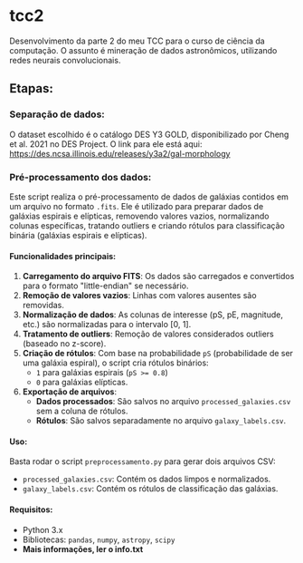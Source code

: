 # tcc2
Desenvolvimento da parte 2 do meu TCC para o curso de ciência da computação. O assunto é mineração de dados astronômicos, utilizando redes neurais convolucionais.

## Etapas:
### Separação de dados:

O dataset escolhido é o catálogo DES Y3 GOLD, disponibilizado por Cheng et al. 2021 no DES Project. O link para ele está aqui: 
https://des.ncsa.illinois.edu/releases/y3a2/gal-morphology

### Pré-processamento dos dados:


Este script realiza o pré-processamento de dados de galáxias contidos em um arquivo no formato `.fits`. Ele é utilizado para preparar dados de galáxias espirais e elípticas, removendo valores vazios, normalizando colunas específicas, tratando outliers e criando rótulos para classificação binária (galáxias espirais e elípticas).

#### Funcionalidades principais:

1. **Carregamento do arquivo FITS**: Os dados são carregados e convertidos para o formato "little-endian" se necessário.
2. **Remoção de valores vazios**: Linhas com valores ausentes são removidas.
3. **Normalização de dados**: As colunas de interesse (pS, pE, magnitude, etc.) são normalizadas para o intervalo [0, 1].
4. **Tratamento de outliers**: Remoção de valores considerados outliers (baseado no z-score).
5. **Criação de rótulos**: Com base na probabilidade `pS` (probabilidade de ser uma galáxia espiral), o script cria rótulos binários:
   - `1` para galáxias espirais (`pS >= 0.8`)
   - `0` para galáxias elípticas.
6. **Exportação de arquivos**:
   - **Dados processados**: São salvos no arquivo `processed_galaxies.csv` sem a coluna de rótulos.
   - **Rótulos**: São salvos separadamente no arquivo `galaxy_labels.csv`.

#### Uso:

Basta rodar o script `preprocessamento.py` para gerar dois arquivos CSV:
- `processed_galaxies.csv`: Contém os dados limpos e normalizados.
- `galaxy_labels.csv`: Contém os rótulos de classificação das galáxias.

#### Requisitos:
- Python 3.x
- Bibliotecas: `pandas`, `numpy`, `astropy`, `scipy`
- **Mais informações, ler o info.txt**

